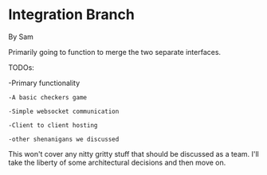 # Integration Branch

By Sam

Primarily going to function to merge the two separate interfaces.

TODOs:

-Primary functionality  

    -A basic checkers game  
  
    -Simple websocket communication  
  
    -Client to client hosting  
  
    -other shenanigans we discussed  
  
  
This won't cover any nitty gritty stuff that should be discussed as a team.  I'll take the liberty of some architectural decisions and then move on.
